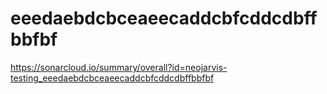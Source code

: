 # eeedaebdcbceaeecaddcbfcddcdbffbbfbf
https://sonarcloud.io/summary/overall?id=neojarvis-testing_eeedaebdcbceaeecaddcbfcddcdbffbbfbf
